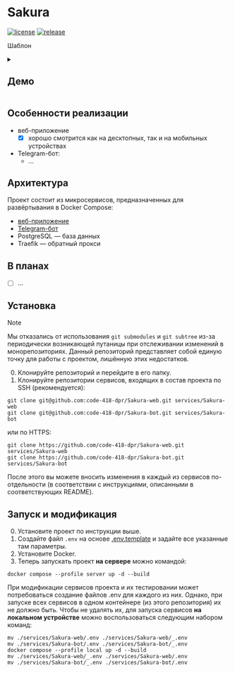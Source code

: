 # Sakura

[![license](https://img.shields.io/github/license/code-418-dpr/Sakura)](https://opensource.org/licenses/MIT)
[![release](https://img.shields.io/github/v/release/code-418-dpr/Sakura?include_prereleases)](https://github.com/code-418-dpr/Sakura/releases)

Шаблон

<details>
  <summary><h2>Демо</h2></summary>
   Здесь будут скриншоты, возможно даже видео.
</details>

## Особенности реализации

- веб-приложение
    - [x] хорошо смотрится как на десктопных, так и на мобильных устройствах
- Telegram-бот:
    - ...

## Архитектура

Проект состоит из микросервисов, предназначенных для развёртывания в Docker Compose:

- [веб-приложение](https://github.com/code-418-dpr/Sakura-web)
- [Telegram-бот](https://github.com/code-418-dpr/Sakura-bot)
- PostgreSQL — база данных
- Traefik — обратный прокси

## В планах

- [ ] ...

## Установка

> [!NOTE]
> Мы отказались от использования `git submodules` и `git subtree` из-за периодически возникающей путаницы при
> отслеживании изменений в монорепозиториях. Данный репозиторий представляет собой единую точку для работы с проектом,
> лишённую этих недостатков.

0. Клонируйте репозиторий и перейдите в его папку.
1. Клонируйте репозитории сервисов, входящих в состав проекта по SSH (рекомендуется):

```shell
git clone git@github.com:code-418-dpr/Sakura-web.git services/Sakura-web
git clone git@github.com:code-418-dpr/Sakura-bot.git services/Sakura-bot
```

или по HTTPS:

```shell
git clone https://github.com/code-418-dpr/Sakura-web.git services/Sakura-web
git clone https://github.com/code-418-dpr/Sakura-bot.git services/Sakura-bot
```

После этого вы можете вносить изменения в каждый из сервисов по-отдельности (в соответствии с инструкциями, описанными в
соответствующих README).

## Запуск и модификация

0. Установите проект по инструкции выше.
1. Создайте файл `.env` на основе [.env.template](.env.template) и задайте все указанные там параметры.
2. Установите Docker.
3. Теперь запускать проект **на сервере** можно командой:

```shell
docker compose --profile server up -d --build
```

При модификации сервисов проекта и их тестировании может потребоваться создание файлов .env для каждого из них. Однако,
при запуске всех сервисов в одном контейнере (из этого репозитория) их не должно быть. Чтобы не удалять их, для запуска
сервисов **на локальном устройстве** можно воспользоваться следующим набором команд:

```shell
mv ./services/Sakura-web/.env ./services/Sakura-web/_.env
mv ./services/Sakura-bot/.env ./services/Sakura-bot/_.env 
docker compose --profile local up -d --build
mv ./services/Sakura-web/_.env ./services/Sakura-web/.env 
mv ./services/Sakura-bot/_.env ./services/Sakura-bot/.env
```
